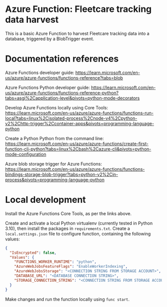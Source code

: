 # Azure Function: Fleetcare tracking data harvest

This is a basic Azure Function to harvest Fleetcare tracking data into a
database, triggered by a BlobTrigger event.

# Documentation references

Azure Functions developer guide:
https://learn.microsoft.com/en-us/azure/azure-functions/functions-reference?tabs=blob

Azure Functions Python developer guide:
https://learn.microsoft.com/en-us/azure/azure-functions/functions-reference-python?tabs=asgi%2Capplication-level&pivots=python-mode-decorators

Develop Azure Functions locally using Core Tools:
https://learn.microsoft.com/en-us/azure/azure-functions/functions-run-local?tabs=linux%2Cisolated-process%2Cnode-v4%2Cpython-v2%2Chttp-trigger%2Ccontainer-apps&pivots=programming-language-python

Create a Python Python from the command line:
https://learn.microsoft.com/en-us/azure/azure-functions/create-first-function-cli-python?tabs=linux%2Cbash%2Cazure-cli&pivots=python-mode-configuration

Azure blob storage trigger for Azure Functions:
https://learn.microsoft.com/en-us/azure/azure-functions/functions-bindings-storage-blob-trigger?tabs=python-v2%2Cin-process&pivots=programming-language-python


# Local development

Install the Azure Functions Core Tools, as per the links above.

Create and activate a local Python virtualenv (currently tested in Python 3.10),
then install the packages in `requirements.txt`. Create a `local.settings.json`
file to configure function, containing the following values:

```json
{
  "IsEncrypted": false,
  "Values": {
    "FUNCTIONS_WORKER_RUNTIME": "python",
    "AzureWebJobsFeatureFlags": "EnableWorkerIndexing",
    "AzureWebJobsStorage": "<CONNECTION STRING FROM STORAGE ACCOUNT>",
    "DATABASE_URL": "<DATABASE CONNECTION STRING>",
    "STORAGE_CONNECTION_STRING": "<CONNECTION STRING FROM STORAGE ACCOUNT>"
  }
}
```

Make changes and run the function locally using `func start`.
